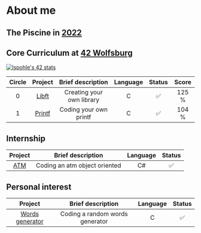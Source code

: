# About me

## The Piscine in [2022](https://de.linkedin.com/posts/42wolfsburg_meet-the-pisciners-of-42-wolfsburg-lea-activity-7001888943784787968-BH_N)

## Core Curriculum at [42 Wolfsburg](https://42wolfsburg.de/)

[![lspohle's 42 stats](https://badge42.vercel.app/api/v2/clc39o9vg00590flgbemnvaab/stats?cursusId=21&coalitionId=150)](https://github.com/JaeSeoKim/badge42) 

| Circle | Project |         Brief description  | Language | Status | Score |
|:------:|:-------:|:--------------------------:|:--------:|:------:|:-----:|
| 0      | [Libft](https://github.com/lspohle/libft)   |Creating your own library   | C        |✅      | 125 % |
| 1      | [Printf](https://github.com/lspohle/ft_printf)  |Coding your own printf      | C        |✅      | 104 % |

## Internship

| Project       |         Brief description      | Language | Status |
|:-------------:|:------------------------------:|:--------:|:------:|
|[ATM](https://github.com/lspohle/atm)            |Coding an atm object oriented   | C#       |✅      |

## Personal interest

| Project       |         Brief description      | Language | Status |
|:-------------:|:------------------------------:|:--------:|:------:|
|[Words generator](https://github.com/lspohle/random_words_generator)|Coding a random words generator | C        |✅      |
